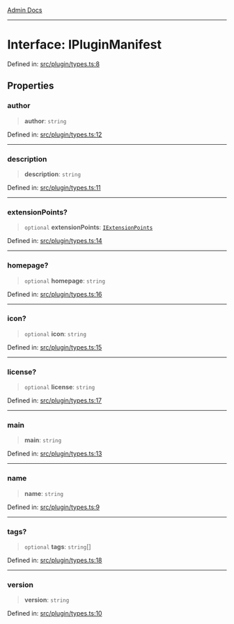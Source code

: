 [Admin Docs](/)

***

# Interface: IPluginManifest

Defined in: [src/plugin/types.ts:8](https://github.com/PalisadoesFoundation/talawa-admin/blob/main/src/plugin/types.ts#L8)

## Properties

### author

> **author**: `string`

Defined in: [src/plugin/types.ts:12](https://github.com/PalisadoesFoundation/talawa-admin/blob/main/src/plugin/types.ts#L12)

***

### description

> **description**: `string`

Defined in: [src/plugin/types.ts:11](https://github.com/PalisadoesFoundation/talawa-admin/blob/main/src/plugin/types.ts#L11)

***

### extensionPoints?

> `optional` **extensionPoints**: [`IExtensionPoints`](IExtensionPoints.md)

Defined in: [src/plugin/types.ts:14](https://github.com/PalisadoesFoundation/talawa-admin/blob/main/src/plugin/types.ts#L14)

***

### homepage?

> `optional` **homepage**: `string`

Defined in: [src/plugin/types.ts:16](https://github.com/PalisadoesFoundation/talawa-admin/blob/main/src/plugin/types.ts#L16)

***

### icon?

> `optional` **icon**: `string`

Defined in: [src/plugin/types.ts:15](https://github.com/PalisadoesFoundation/talawa-admin/blob/main/src/plugin/types.ts#L15)

***

### license?

> `optional` **license**: `string`

Defined in: [src/plugin/types.ts:17](https://github.com/PalisadoesFoundation/talawa-admin/blob/main/src/plugin/types.ts#L17)

***

### main

> **main**: `string`

Defined in: [src/plugin/types.ts:13](https://github.com/PalisadoesFoundation/talawa-admin/blob/main/src/plugin/types.ts#L13)

***

### name

> **name**: `string`

Defined in: [src/plugin/types.ts:9](https://github.com/PalisadoesFoundation/talawa-admin/blob/main/src/plugin/types.ts#L9)

***

### tags?

> `optional` **tags**: `string`[]

Defined in: [src/plugin/types.ts:18](https://github.com/PalisadoesFoundation/talawa-admin/blob/main/src/plugin/types.ts#L18)

***

### version

> **version**: `string`

Defined in: [src/plugin/types.ts:10](https://github.com/PalisadoesFoundation/talawa-admin/blob/main/src/plugin/types.ts#L10)
